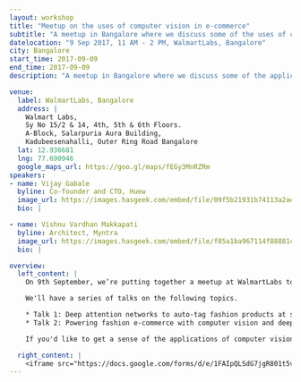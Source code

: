 ```yaml
---
layout: workshop
title: "Meetup on the uses of computer vision in e-commerce"
subtitle: "A meetup in Bangalore where we discuss some of the uses of computer vision in e-commerce"
datelocation: "9 Sep 2017, 11 AM - 2 PM, WalmartLabs, Bangalore"
city: Bangalore
start_time: 2017-09-09
end_time: 2017-09-09
description: "A meetup in Bangalore where we discuss some of the applications of computer vision in e-commerce "

venue:
  label: WalmartLabs, Bangalore
  address: |
    Walmart Labs,
    Sy No 15/2 & 14, 4th, 5th & 6th Floors.
    A-Block, Salarpuria Aura Building,
    Kadubeesenahalli, Outer Ring Road Bangalore
  lat: 12.936681
  lng: 77.690946
  google_maps_url: https://goo.gl/maps/fEGy3MnRZRm
speakers:
- name: Vijay Gabale
  byline: Co-founder and CTO, Huew
  image_url: https://images.hasgeek.com/embed/file/09f5b21931b74113a2ae021734ed7565
  bio: |

- name: Vishnu Vardhan Makkapati
  byline: Architect, Myntra
  image_url: https://images.hasgeek.com/embed/file/f85a1ba967114f88881c383d8bdf0fd1
  bio: |

overview:
  left_content: |
    On 9th September, we’re putting together a meetup at WalmartLabs to discuss about the application of computer vision in e-commerce. One of the key areas in which computer vision is currently used in e-commerce is in "fashion". Our speakers will walk us through some of the applications and use cases of the same.

    We'll have a series of talks on the following topics.

    * Talk 1: Deep attention networks to auto-tag fashion products at scale with high accuracy by Vijay Gabale. In this talk, Vijay will give us an overview of the problem and focus on aspects like why naive solutions didn't work for them, why simple CNN-based image classification didn't work. He will also provide an overview of attention networks using CNN + RNN, attention networks with deconvolution networks & experimentation details on amount of data/compute. This will be followed by details on dataset prepration, training and results.
    * Talk 2: Powering fashion e-commerce with computer vision and deep learning by Vishnu Vardhan Makkapati. Images are a rich source of information to interpret fashionability of a product. Several use cases in fashion e-commerce can be powered if we unlock the inherent fine-grained details in them. The huge catalogue data can be put to good use to realize some of them. In this talk, Vishnu will present an overview of their work on mining catalog images using deep learning and computer vision.

    If you'd like to get a sense of the applications of computer vision in e-commerce and interact with practitioners from the industry, this is a great place to be. RSVP now to reserve your spot!

  right_content: |
    <iframe src="https://docs.google.com/forms/d/e/1FAIpQLSdG7jgR801t5vfIUW7vu1PWhU7_pT1cqBWv1U64VwwkYW8MQA/viewform?embedded=true" frameborder="0" marginheight="0" marginwidth="0" style="width:100%; height:45rem;">Loading...</iframe>
---
```

